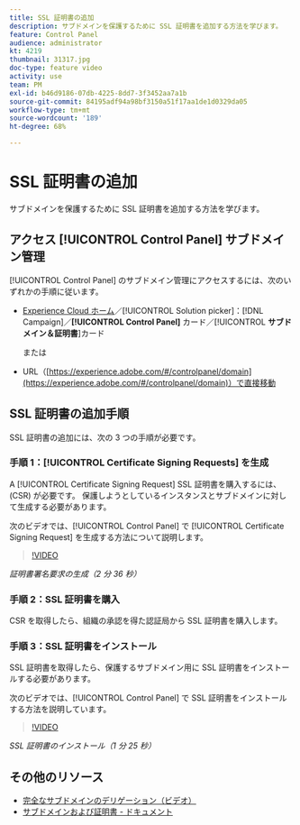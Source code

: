 ```yaml
---
title: SSL 証明書の追加
description: サブドメインを保護するために SSL 証明書を追加する方法を学びます。
feature: Control Panel
audience: administrator
kt: 4219
thumbnail: 31317.jpg
doc-type: feature video
activity: use
team: PM
exl-id: b46d9186-07db-4225-8dd7-3f3452aa7a1b
source-git-commit: 84195adf94a98bf3150a51f17aa1de1d0329da05
workflow-type: tm+mt
source-wordcount: '189'
ht-degree: 68%

---
```


# SSL 証明書の追加

サブドメインを保護するために SSL 証明書を追加する方法を学びます。

## アクセス [!UICONTROL Control Panel] サブドメイン管理

[!UICONTROL Control Panel] のサブドメイン管理にアクセスするには、次のいずれかの手順に従います。

* [Experience Cloud ホーム](https://experience.adobe.com/#/home)／[!UICONTROL Solution picker]：[!DNL Campaign]／**[!UICONTROL Control Panel]** カード／[!UICONTROL **サブドメイン＆証明書**]&#x200B;カード

   または
* URL（[https://experience.adobe.com/#/controlpanel/domain](https://experience.adobe.com/#/controlpanel/domain)）で直接移動

## SSL 証明書の追加手順

SSL 証明書の追加には、次の 3 つの手順が必要です。

### 手順 1：[!UICONTROL Certificate Signing Requests] を生成

A [!UICONTROL Certificate Signing Request] SSL 証明書を購入するには、(CSR) が必要です。 保護しようとしているインスタンスとサブドメインに対して生成する必要があります。

次のビデオでは、[!UICONTROL Control Panel] で [!UICONTROL Certificate Signing Request] を生成する方法について説明します。

>[!VIDEO](https://video.tv.adobe.com/v/31317?quality=12)

*証明書署名要求の生成（2 分 36 秒）*

### 手順 2：SSL 証明書を購入

CSR を取得したら、組織の承認を得た認証局から SSL 証明書を購入します。

### 手順 3：SSL 証明書をインストール

SSL 証明書を取得したら、保護するサブドメイン用に SSL 証明書をインストールする必要があります。

次のビデオでは、[!UICONTROL Control Panel] で SSL 証明書をインストールする方法を説明しています。

>[!VIDEO](https://video.tv.adobe.com/v/31166?quality=12)

*SSL 証明書のインストール（1 分 25 秒）*

## その他のリソース

* [完全なサブドメインのデリゲーション（ビデオ）](./subdomain-delegation.md)
* [サブドメインおよび証明書 - ドキュメント](https://experienceleague.adobe.com/docs/control-panel/using/subdomains-and-certificates/renewing-subdomain-certificate.html?lang=en)
